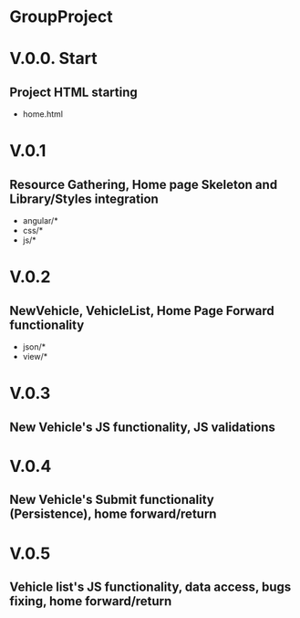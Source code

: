 # GroupProject

## ##################
#  V.0.0. Start    #
##  Project HTML starting
+ home.html

#  V.0.1    #
## Resource Gathering, Home page Skeleton and Library/Styles integration
+ angular/*
+ css/*
+ js/*

#  V.0.2    #
## NewVehicle, VehicleList, Home Page Forward functionality

+ json/*
+ view/*

#  V.0.3    #
## New Vehicle's JS functionality, JS validations 

#  V.0.4    #
## New Vehicle's Submit functionality (Persistence), home forward/return 

#  V.0.5    #
## Vehicle list's JS functionality, data access, bugs fixing, home forward/return 